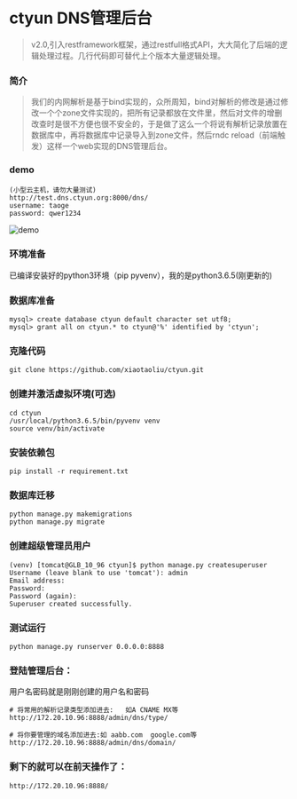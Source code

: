 # ctyun DNS管理后台

>    v2.0,引入restframework框架，通过restfull格式API，大大简化了后端的逻辑处理过程。几行代码即可替代上个版本大量逻辑处理。

### 简介
>    我们的内网解析是基于bind实现的，众所周知，bind对解析的修改是通过修改一个个zone文件实现的，把所有记录都放在文件里，然后对文件的增删改查时是很不方便也很不安全的，于是做了这么一个将说有解析记录放置在数据库中，再将数据库中记录导入到zone文件，然后rndc reload（前端触发）这样一个web实现的DNS管理后台。

### demo

    (小型云主机，请勿大量测试)
    http://test.dns.ctyun.org:8000/dns/
    username: taoge
    password: qwer1234
    
![demo](https://github.com/xiaotaoliu/ctyun/blob/master/statics/dns/images/demo.png)

### 环境准备
已编译安装好的python3环境（pip pyvenv），我的是python3.6.5(刚更新的)

### 数据库准备
    mysql> create database ctyun default character set utf8;
    mysql> grant all on ctyun.* to ctyun@'%' identified by 'ctyun';

### 克隆代码
    git clone https://github.com/xiaotaoliu/ctyun.git
    
### 创建并激活虚拟环境(可选)
    cd ctyun
    /usr/local/python3.6.5/bin/pyvenv venv
    source venv/bin/activate
    
### 安装依赖包
    pip install -r requirement.txt

### 数据库迁移
    python manage.py makemigrations
    python manage.py migrate

### 创建超级管理员用户
    (venv) [tomcat@GLB_10_96 ctyun]$ python manage.py createsuperuser
    Username (leave blank to use 'tomcat'): admin
    Email address:       
    Password: 
    Password (again): 
    Superuser created successfully.

### 测试运行
    python manage.py runserver 0.0.0.0:8888

### 登陆管理后台：
用户名密码就是刚刚创建的用户名和密码
    
    # 将常用的解析记录类型添加进去:   如A CNAME MX等
    http://172.20.10.96:8888/admin/dns/type/
    
    # 将你要管理的域名添加进去:如 aabb.com  google.com等
    http://172.20.10.96:8888/admin/dns/domain/
    
### 剩下的就可以在前天操作了：
    http://172.20.10.96:8888/


